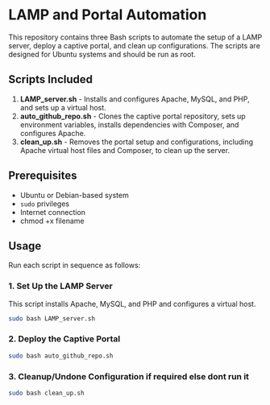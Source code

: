 # LAMP and Portal Automation

This repository contains three Bash scripts to automate the setup of a LAMP server, deploy a captive portal, and clean up configurations. The scripts are designed for Ubuntu systems and should be run as root.

## Scripts Included

1. **LAMP_server.sh** - Installs and configures Apache, MySQL, and PHP, and sets up a virtual host.
2. **auto_github_repo.sh** - Clones the captive portal repository, sets up environment variables, installs dependencies with Composer, and configures Apache.
3. **clean_up.sh** - Removes the portal setup and configurations, including Apache virtual host files and Composer, to clean up the server.

## Prerequisites

- Ubuntu or Debian-based system
- `sudo` privileges
- Internet connection
- chmod +x filename

## Usage

Run each script in sequence as follows:

### 1. Set Up the LAMP Server

This script installs Apache, MySQL, and PHP and configures a virtual host.

```bash
sudo bash LAMP_server.sh
```
### 2. Deploy the Captive Portal

```bash
sudo bash auto_github_repo.sh
```
### 3. Cleanup/Undone Configuration if required else dont run it 

```bash
sudo bash clean_up.sh
```

